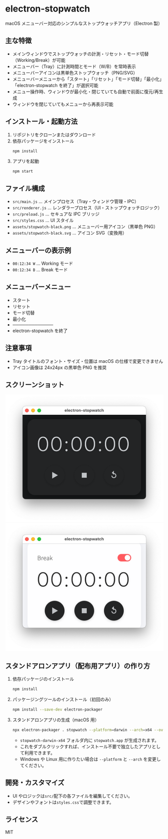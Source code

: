 # electron-stopwatch

macOS メニューバー対応のシンプルなストップウォッチアプリ（Electron 製）

## 主な特徴

- メインウィンドウでストップウォッチの計測・リセット・モード切替（Working/Break）が可能
- メニューバー（Tray）に計測時間とモード（W/B）を常時表示
- メニューバーアイコンは黒単色ストップウォッチ（PNG/SVG）
- メニューバーメニューから「スタート」「リセット」「モード切替」「最小化」「electron-stopwatch を終了」が選択可能
- メニュー操作時、ウィンドウが最小化・閉じていても自動で前面に復元/再生成
- ウィンドウを閉じていてもメニューから再表示可能

## インストール・起動方法

1. リポジトリをクローンまたはダウンロード
2. 依存パッケージをインストール
   ```zsh
   npm install
   ```
3. アプリを起動
   ```zsh
   npm start
   ```

## ファイル構成

- `src/main.js` ... メインプロセス（Tray・ウィンドウ管理・IPC）
- `src/renderer.js` ... レンダラープロセス（UI・ストップウォッチロジック）
- `src/preload.js` ... セキュアな IPC ブリッジ
- `src/styles.css` ... UI スタイル
- `assets/stopwatch-black.png` ... メニューバー用アイコン（黒単色 PNG）
- `assets/stopwatch-black.svg` ... アイコン SVG（変換用）

## メニューバーの表示例

- `00:12:34 W` ... Working モード
- `00:12:34 B` ... Break モード

## メニューバーメニュー

- スタート
- リセット
- モード切替
- 最小化
- ─────────────
- electron-stopwatch を終了

## 注意事項

- Tray タイトルのフォント・サイズ・位置は macOS の仕様で変更できません
- アイコン画像は 24x24px の黒単色 PNG を推奨

## スクリーンショット

![スクリーンショット](/images/look.png)
![スクリーンショット](/images/break.png)

## スタンドアロンアプリ（配布用アプリ）の作り方

1. 依存パッケージのインストール
   ```zsh
   npm install
   ```
2. パッケージングツールのインストール（初回のみ）
   ```zsh
   npm install --save-dev electron-packager
   ```
3. スタンドアロンアプリの生成（macOS 用）
   ```zsh
   npx electron-packager . stopwatch --platform=darwin --arch=x64 --overwrite
   ```
   - `stopwatch-darwin-x64` フォルダ内に `stopwatch.app` が生成されます。
   - これをダブルクリックすれば、インストール不要で独立したアプリとして利用できます。
   - Windows や Linux 用に作りたい場合は `--platform` と `--arch` を変更してください。

## 開発・カスタマイズ

- UI やロジックは`src/`配下の各ファイルを編集してください。
- デザインやフォントは`styles.css`で調整できます。

## ライセンス

MIT
